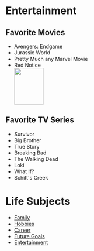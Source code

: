 <!DOCTYPE html>
<html>
<head>
<link rel="stylesheet" href="mystyle.css">
</head>
<body>
<h1>Entertainment</h1>
  <h2>Favorite Movies</h2>
  <ul>
  <li>Avengers: Endgame</li>
  <li>Jurassic World</li>
  <li>Pretty Much any Marvel Movie</li>
  <li>Red Notice</li>
    <img src="https://github.com/BYYYRRDD/Final-Project/issues/2#issue-1077318190.jpeg"width="80" 
     height="100">
</ul>
  
   <h2>Favorite TV Series</h2>
  <ul>
  <li>Survivor</li>
  <li>Big Brother</li>
  <li>True Story</li>
  <li>Breaking Bad</li>
  <li>The Walking Dead</li>
  <li>Loki</li>
  <li>What If?</li>
  <li>Schitt's Creek</li>
</ul>
  
<html>
<body>

<h1>Life Subjects</h1>
  
<ul>
  <li><a href="Family.html">Family</a></li>
  <li><a href="Hobbies.html">Hobbies</a></li>
  <li><a href="Career.html">Career</a></li>
  <li><a href="FutureGoals.html">Future Goals</a></li>
  <li><a href="Entertainment.html">Entertainment</a></li>
</ul>
</body>
</html>

</body>
</html>
